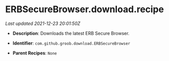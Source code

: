 # ERBSecureBrowser.download.recipe

_Last updated 2021-12-23 20:01:50Z_

- **Description**: Downloads the latest ERB Secure Browser.

- **Identifier**: `com.github.groob.download.ERBSecureBrowser`

- **Parent Recipes**: `None`
